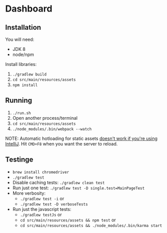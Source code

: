 # Dashboard

## Installation

You will need:

- JDK 8
- node/npm

Install libraries:

1. `./gradlew build`
1. `cd src/main/resources/assets`
1. `npm install`

## Running

1. `./run.sh`
1. Open another process/terminal
1. `cd src/main/resources/assets`
1. `./node_modules/.bin/webpack --watch`

NOTE: Automatic hotloading for static assets [doesn't work if you're using IntelliJ](http://docs.spring.io/spring-boot/docs/current/reference/html/howto-hotswapping.html). Hit
`CMD+F8` when you want the server to reload.

## Testinge

- `brew install chromedriver`
- `./gradlew test`
- Disable caching tests: `./gradlew clean test`
- Run just one test: `./gradlew test -D single.test=MainPageTest`
- More verbosity: 
    - `./gradlew test -i` or 
    - `./gradlew test -D verboseTests`
- Run just the javascript tests: 
    - `./gradlew testJs` or
    - `cd src/main/resources/assets && npm test` or
    - `cd src/main/resources/assets && ./node_modules/.bin/karma start`